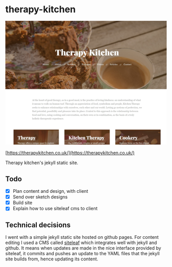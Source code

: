 # therapy-kitchen
![screenshot](./therapykitchen_crop.jpg)

[https://therapykitchen.co.uk/](https://therapykitchen.co.uk/)

Therapy kitchen's jekyll static site.

## Todo
- [x] Plan content and design, with client
- [x] Send over sketch designs
- [x] Build site
- [x] Explain how to use siteleaf cms to client

## Technical decisions
I went with a simple jekyll static site hosted on github pages. For content editing I used a CMS called [siteleaf](https://www.siteleaf.com/) which integrates well with jekyll and github. It means when updates are made in the nice interface provided by siteleaf, it commits and pushes an update to the YAML files that the jekyll site builds from, hence updating its content.
